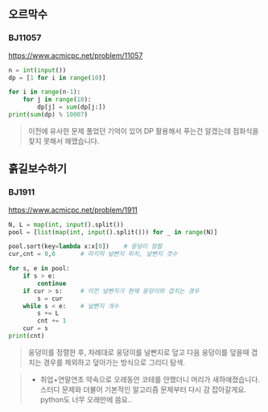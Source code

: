 ## 오르막수
### BJ11057
https://www.acmicpc.net/problem/11057

```python
n = int(input())
dp = [1 for i in range(10)]

for i in range(n-1):
    for j in range(10):
        dp[j] = sum(dp[j:])
print(sum(dp) % 10007)
```
> 이전에 유사한 문제 풀었던 기억이 있어 DP 활용해서 푸는건 알겠는데 점화식을 찾지 못해서 헤맸습니다.


## 흙길보수하기
### BJ1911
https://www.acmicpc.net/problem/1911

```python
N, L = map(int, input().split())
pool = [list(map(int, input().split())) for _ in range(N)]

pool.sort(key=lambda x:x[0])    # 웅덩이 정렬
cur,cnt = 0,0       # 마지막 널빤지 위치, 널빤지 갯수

for s, e in pool:
    if s > e:
        continue    
    if cur > s:     # 이전 널빤지가 현재 웅덩이와 겹치는 경우 
        s = cur
    while s < e:    # 널빤지 개수
        s += L
        cnt += 1
    cur = s
print(cnt)
```
> 웅덩이를 정렬한 후, 차례대로 웅덩이를 널빤지로 덮고 다음 웅덩이를 덮을때 겹치는 경우를 제외하고 덮아가는 방식으로 그리디 탐색.

> - 취업+연말연초 약속으로 오래동안 코테를 안했더니 머리가 새하얘졌습니다. 스터디 문제와 더불어 기본적인 알고리즘 문제부터 다시 감 잡아갈게요. python도 너무 오래만에 씀요..
